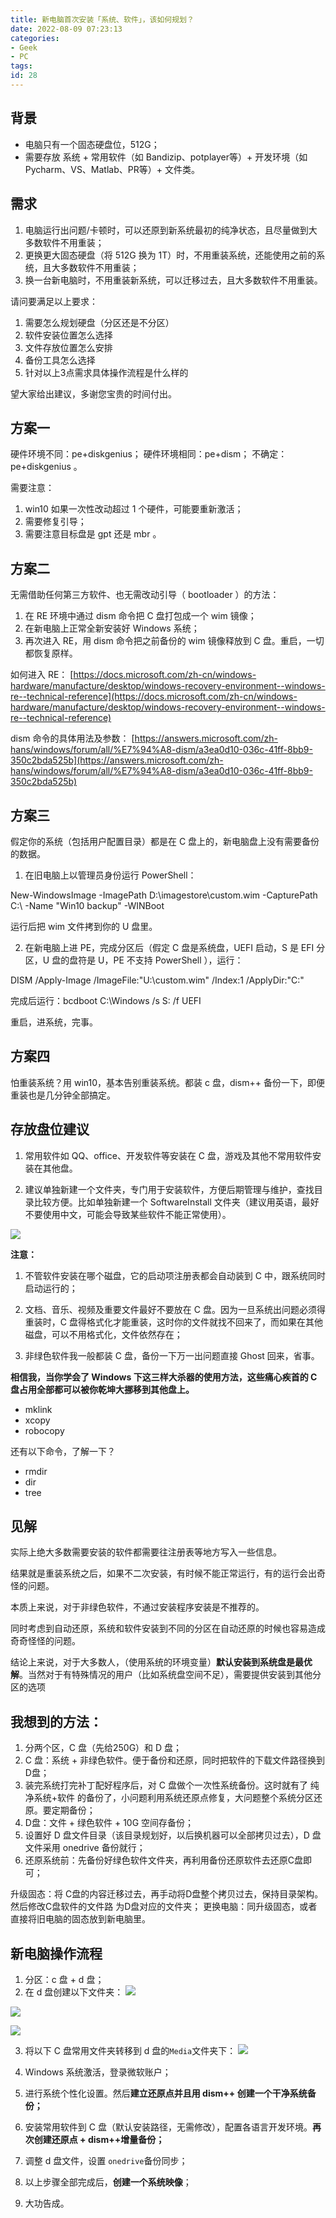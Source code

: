 ```yaml
---
title: 新电脑首次安装「系统、软件」，该如何规划？
date: 2022-08-09 07:23:13
categories:
- Geek
- PC
tags:
id: 28
---
```


## 背景

- 电脑只有一个固态硬盘位，512G；
- 需要存放 系统 + 常用软件（如 Bandizip、potplayer等）+ 开发环境（如 Pycharm、VS、Matlab、PR等）+ 文件类。

<!--more-->

## 需求

1. 电脑运行出问题/卡顿时，可以还原到新系统最初的纯净状态，且尽量做到大多数软件不用重装；
2. 更换更大固态硬盘（将 512G 换为 1T）时，不用重装系统，还能使用之前的系统，且大多数软件不用重装；
3. 换一台新电脑时，不用重装新系统，可以迁移过去，且大多数软件不用重装。

请问要满足以上要求：

1. 需要怎么规划硬盘（分区还是不分区）
2. 软件安装位置怎么选择
3. 文件存放位置怎么安排
4. 备份工具怎么选择
5. 针对以上3点需求具体操作流程是什么样的

望大家给出建议，多谢您宝贵的时间付出。

## 方案一

硬件环境不同：pe+diskgenius；
硬件环境相同：pe+dism；
不确定：pe+diskgenius 。

需要注意：

1. win10 如果一次性改动超过 1 个硬件，可能要重新激活；
2. 需要修复引导；
3. 需要注意目标盘是 gpt 还是 mbr 。

## 方案二

无需借助任何第三方软件、也无需改动引导（ bootloader ）的方法：

1. 在 RE 环境中通过 dism 命令把 C 盘打包成一个 wim 镜像；
2. 在新电脑上正常全新安装好 Windows 系统；
3. 再次进入 RE，用 dism 命令把之前备份的 wim 镜像释放到 C 盘。重启，一切都恢复原样。

如何进入 RE：
[https://docs.microsoft.com/zh-cn/windows-hardware/manufacture/desktop/windows-recovery-environment--windows-re--technical-reference](https://docs.microsoft.com/zh-cn/windows-hardware/manufacture/desktop/windows-recovery-environment--windows-re--technical-reference)

dism 命令的具体用法及参数：
[https://answers.microsoft.com/zh-hans/windows/forum/all/%E7%94%A8-dism/a3ea0d10-036c-41ff-8bb9-350c2bda525b](https://answers.microsoft.com/zh-hans/windows/forum/all/%E7%94%A8-dism/a3ea0d10-036c-41ff-8bb9-350c2bda525b)

## 方案三

假定你的系统（包括用户配置目录）都是在 C 盘上的，新电脑盘上没有需要备份的数据。

1. 在旧电脑上以管理员身份运行 PowerShell：

New-WindowsImage -ImagePath D:\imagestore\custom.wim -CapturePath C:\ -Name "Win10 backup" -WINBoot

运行后把 wim 文件拷到你的 U 盘里。

2. 在新电脑上进 PE，完成分区后（假定 C 盘是系统盘，UEFI 启动，S 是 EFI 分区，U 盘的盘符是 U，PE 不支持 PowerShell ），运行：

DISM /Apply-Image /ImageFile:"U:\custom.wim" /Index:1 /ApplyDir:"C:\"

完成后运行：bcdboot C:\Windows /s S: /f UEFI

重启，进系统，完事。

## 方案四

怕重装系统？用 win10，基本告别重装系统。都装 c 盘，dism++ 备份一下，即便重装也是几分钟全部搞定。

## 存放盘位建议

1. 常用软件如 QQ、office、开发软件等安装在 C 盘，游戏及其他不常用软件安装在其他盘。

2. 建议单独新建一个文件夹，专门用于安装软件，方便后期管理与维护，查找目录比较方便。比如单独新建一个 SoftwareInstall 文件夹（建议用英语，最好不要使用中文，可能会导致某些软件不能正常使用）。

![](https://img.arctee.cn/one/202208090726947.png)

**注意：**

1. 不管软件安装在哪个磁盘，它的启动项注册表都会自动装到 C 中，跟系统同时启动运行的；

2. 文档、音乐、视频及重要文件最好不要放在 C 盘。因为一旦系统出问题必须得重装时，C 盘得格式化才能重装，这时你的文件就找不回来了，而如果在其他磁盘，可以不用格式化，文件依然存在；

3. 非绿色软件我一般都装 C 盘，备份一下万一出问题直接 Ghost 回来，省事。

**相信我，当你学会了 Windows 下这三样大杀器的使用方法，这些痛心疾首的 C 盘占用全部都可以被你乾坤大挪移到其他盘上。**

- mklink
- xcopy
- robocopy

还有以下命令，了解一下？

- rmdir
- dir
- tree

## 见解

实际上绝大多数需要安装的软件都需要往注册表等地方写入一些信息。

结果就是重装系统之后，如果不二次安装，有时候不能正常运行，有的运行会出奇怪的问题。

本质上来说，对于非绿色软件，不通过安装程序安装是不推荐的。

同时考虑到自动还原，系统和软件安装到不同的分区在自动还原的时候也容易造成奇奇怪怪的问题。

结论上来说，对于大多数人，（使用系统的环境变量）**默认安装到系统盘是最优解**。当然对于有特殊情况的用户（比如系统盘空间不足），需要提供安装到其他分区的选项


## 我想到的方法：

1. 分两个区，C 盘（先给250G）和 D 盘；
2.  C 盘：系统 + 非绿色软件。便于备份和还原，同时把软件的下载文件路径换到D盘；
3. 装完系统打完补丁配好程序后，对 C 盘做个一次性系统备份。这时就有了 纯净系统+软件 的备份了，小问题利用系统还原点修复，大问题整个系统分区还原。要定期备份；
4. D盘：文件 + 绿色软件 + 10G 空间存备份；
5. 设置好 D 盘文件目录（该目录规划好，以后换机器可以全部拷贝过去），D 盘文件采用 onedrive 备份就行；
6. 还原系统前：先备份好绿色软件文件夹，再利用备份还原软件去还原C盘即可；

升级固态：将 C盘的内容迁移过去，再手动将D盘整个拷贝过去，保持目录架构。然后修改C盘软件的文件路                           为D盘对应的文件夹；
更换电脑：同升级固态，或者直接将旧电脑的固态放到新电脑里。

## 新电脑操作流程

1. 分区：c 盘 + d 盘；
2. 在 d 盘创建以下文件夹：
![](https://img.arctee.cn/one/202208090727834.png)

![](https://img.arctee.cn/one/202208090727139.png)

![](https://img.arctee.cn/one/202208090728059.png)

3. 将以下 C 盘常用文件夹转移到 d 盘的`Media`文件夹下：
![](https://img.arctee.cn/one/202208090728952.png)

4. Windows 系统激活，登录微软账户；
5. 进行系统个性化设置。然后**建立还原点并且用 dism++ 创建一个干净系统备份；**
6. 安装常用软件到 C 盘（默认安装路径，无需修改），配置各语言开发环境。**再次创建还原点 + dism++增量备份；**
7. 调整 d 盘文件，设置 `onedrive`备份同步；
8. 以上步骤全部完成后，**创建一个系统映像**；
9. 大功告成。

